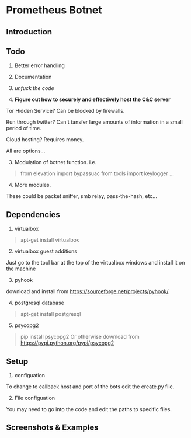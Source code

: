 # Prometheus Botnet


## Introduction


## Todo
1. Better error handling


2. Documentation


3. _unfuck the code_


4. **Figure out how to securely and effectively host the C&C server**

  Tor Hidden Service? Can be blocked by firewalls.

   Run through twitter? Can't tansfer large amounts of information in a small period of time.
     
   Cloud hosting? Requires money.
     
   All are options...
  
  
3. Modulation of botnet function. i.e.

  > from elevation import bypassuac
  > from tools import keylogger
  > ...


4. More modules.

  These could be packet sniffer, smb relay, pass-the-hash, etc...


## Dependencies
1. virtualbox

  > apt-get install virtualbox


2. virtualbox guest additions

  Just go to the tool bar at the top of the virtualbox windows and install it on the machine


3. pyhook

  download and install from https://sourceforge.net/projects/pyhook/


4. postgresql database

  > apt-get install postgresql


5. psycopg2 

  > pip install psycopg2
  Or otherwise download from https://pypi.python.org/pypi/psycopg2


## Setup
1. configuation

  To change to callback host and port of the bots edit the create.py file.


2. File configuation

  You may need to go into the code and edit the paths to specific files.


## Screenshots & Examples

